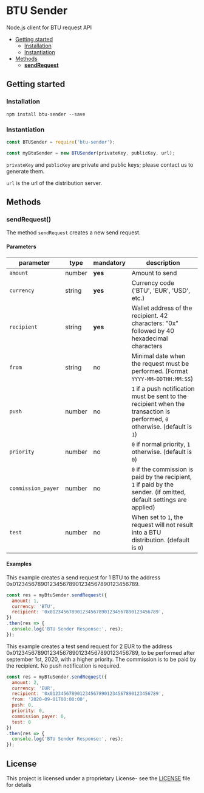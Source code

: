 # BTU Sender

Node.js client for BTU request API

  - [Getting started](#getting-started)
    - [Installation](#installation)
    - [Instantiation](#instantiation)
  - [Methods](#methods)
    - [**sendRequest**](#sendRequest)

## Getting started

### Installation

```
npm install btu-sender --save
```

### Instantiation

```javascript
const BTUSender = require('btu-sender');

const myBtuSender = new BTUSender(privateKey, publicKey, url);
```

`privateKey` and `publicKey` are private and public keys; please contact us to generate them.

`url` is the url of the distribution server.

## Methods

### **sendRequest()**

The method `sendRequest` creates a new send request.

#### Parameters

 | parameter | type | mandatory | description |
 | --- | --- | --- | --- |
 | `amount` | number | **yes** | Amount to send |
 | `currency` | string | **yes** | Currency code ('BTU', 'EUR', 'USD', etc.) |
 | `recipient` | string | **yes** | Wallet address of the recipient. 42 characters: "0x" followed by 40 hexadecimal characters |
 | `from` | string | no | Minimal date when the request must be performed. (Format `YYYY-MM-DDTHH:MM:SS`) |
 | `push` | number | no | `1` if a push notification must be sent to the recipient when the transaction is performed, `0` otherwise. (default is `1`) |
 | `priority` | number | no | `0` if normal priority, `1` otherwise. (default is `0`) |
 | `commission_payer` | number | no | `0` if the commission is paid by the recipient, `1` if paid by the sender. (if omitted, default settings are applied) |
 | `test` | number | no | When set to `1`, the request will not result into a BTU distribution. (default is `0`)
 
#### Examples

This example creates a send request for 1 BTU to the address 0x0123456789012345678901234567890123456789.

```javascript
const res = myBtuSender.sendRequest({
  amount: 1,
  currency: 'BTU',
  recipient: '0x0123456789012345678901234567890123456789',
})
.then(res => {
  console.log('BTU Sender Response:', res);
});
```

This example creates a test send request for 2 EUR to the address 0x0123456789012345678901234567890123456789, to be performed after september 1st, 2020, with a higher priority. The commission is to be paid by the recipient. No push notification is required.

```javascript
const res = myBtuSender.sendRequest({
  amount: 2,
  currency: 'EUR',
  recipient: '0x0123456789012345678901234567890123456789',
  from: '2020-09-01T00:00:00',
  push: 0,
  priority: 0,
  commission_payer: 0,
  test: 0
})
.then(res => {
  console.log('BTU Sender Response:', res);
});
```

## License

This project is licensed under a proprietary License- see the [LICENSE](LICENSE) file for details
